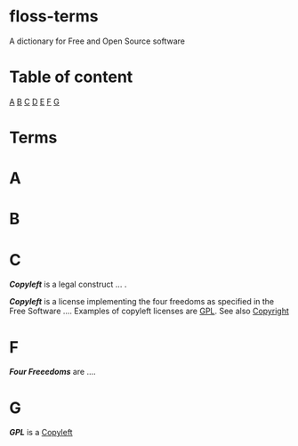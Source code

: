 # floss-terms

A dictionary for Free and Open Source software

# Table of content

[A](#A)
[B](#B)
[C](#C)
[D](#D)
[E](#E)
[F](#F)
[G](#G)

# Terms

# <a name="A">A</a>
# <a name="B">B</a>
# <a name="C">C</a>

***<a name="Copyright">Copyleft</a>*** is a legal construct ... .

***<a name="Copyleft">Copyleft</a>*** is a license implementing the four freedoms as specified in the Free Software .... Examples of copyleft licenses are [GPL](#GPL). See also [Copyright](#Copyright)

# <a name="F">F</a>
***<a name="Four_freedoms">Four Freeedoms</a>*** are ....

# <a name="G">G</a>
***<a name="GPL">GPL</a>*** is a [Copyleft](#Copyleft)

